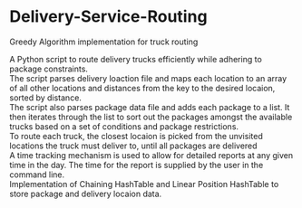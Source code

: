 # Delivery-Service-Routing
Greedy Algorithm implementation for truck routing

A Python script to route delivery trucks efficiently while adhering to package constraints.
<br>
The script parses delivery loaction file and maps each location to an array of all other locations and distances from the key to the desired locaion, sorted by distance.
<br>
The script also parses package data file and adds each package to a list. It then iterates through the list to sort out the packages amongst the available trucks based on a set of conditions and package restrictions.
<br>
To route each truck, the closest locaion is picked from the unvisited locations the truck must deliver to, until all packages are delivered
<br>
A time tracking mechanism is used to allow for detailed reports at any given time in the day. The time for the report is supplied by the user in the command line.
<br>
Implementation of Chaining HashTable and Linear Position HashTable to store package and delivery locaion data.
